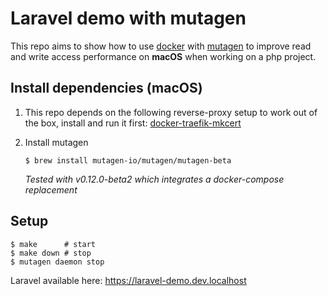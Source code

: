 # Laravel demo with mutagen

This repo aims to show how to use [docker][1] with [mutagen][2] to improve read
and write access performance on **macOS** when working on a php project.

## Install dependencies (macOS)

1. This repo depends on the following reverse-proxy setup to work out of the box,
   install and run it first: [docker-traefik-mkcert][3]

2. Install mutagen
    ```shell
    $ brew install mutagen-io/mutagen/mutagen-beta
    ```
    _Tested with v0.12.0-beta2 which integrates a docker-compose replacement_

## Setup

```shell
$ make      # start
$ make down # stop
$ mutagen daemon stop
```

Laravel available here: https://laravel-demo.dev.localhost

<!-- Links -->

[1]: https://github.com/docker/docker-ce
[2]: https://github.com/mutagen-io/mutagen
[3]: https://github.com/birros/docker-traefik-mkcert

